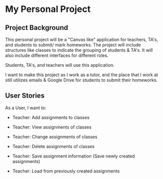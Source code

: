 # My Personal Project

## Project Background

This personal project will be a "Canvas like" application for teachers, TA's, and students to submit/ mark homeworks. 
The project will include structures like classes to indicate the grouping of students & TA's. It will also include different interfaces for different roles.

Students, TA's, and teachers will use this application.

I want to make this project as I work as a tutor, and the place that I work at still utilizes emails & Google Drive for students to submit their homeworks.

## User Stories

As a User, I want to:
- Teacher: Add assignments to classes
- Teacher: View assignments of classes
- Teacher: Change assignments of classes
- Teacher: Delete assignments of classes

- Teacher: Save assignment information (Save newly created assignments)
- Teacher: Load from previously created assignments
